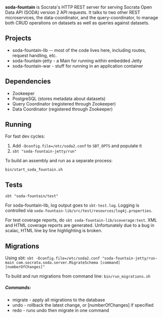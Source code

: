 **soda-fountain** is Socrata's HTTP REST server for serving Socrata Open Data API (SODA) version 2 API requests.  It talks to two other REST microservices, the data-coordinator, and the query-coordinator, to manage both CRUD operations on datasets as well as queries against datasets.

## Projects

* soda-fountain-lib -- most of the code lives here, including routes, request handling, etc.
* soda-fountain-jetty - a Main for running within embedded Jetty
* soda-fountain-war - stuff for running in an application container

## Dependencies
* Zookeeper
* PostgreSQL (stores metadata about datasets)
* Query Coordinator (registered through Zookeeper)
* Data Coordinator (registered through Zookeeper)

## Running

For fast dev cycles:

1. Add `-Dconfig.file=/etc/soda2.conf` to `SBT_OPTS` and populate it
2. `sbt "soda-fountain-jetty/run"`

To build an assembly and run as a separate process:

    bin/start_soda_fountain.sh

## Tests

`sbt "soda-fountain/test"`

For soda-fountain-lib, log output goes to `sbt-test.log`.  Logging is controlled via `soda-fountain-lib/src/test/resources/log4j.properties`.

For test coverage reports, do `sbt soda-fountain-lib/scoverage:test`.  XML and HTML coverage reports are generated.  Unfortunately due to a bug in scalac, HTML line by line highlighting is broken.

## Migrations

Using sbt:
`sbt -Dconfig.file=/etc/soda2.conf "soda-fountain-jetty/run-main com.socrata.soda.server.MigrateSchema [command] [numberOfChanges]"`

To build and run migrations from command line:
`bin/run_migrations.sh`

##### Commands: 
* migrate - apply all migrations to the database
* undo - rollback the latest change, or [numberOfChanges] if specified
* redo - runs undo then migrate in one command
